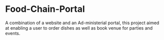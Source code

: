 # Food-Chain-Portal
A combination of a website and an Ad-ministerial portal, this project aimed at enabling a user to order dishes as well as book venue for parties and events.
